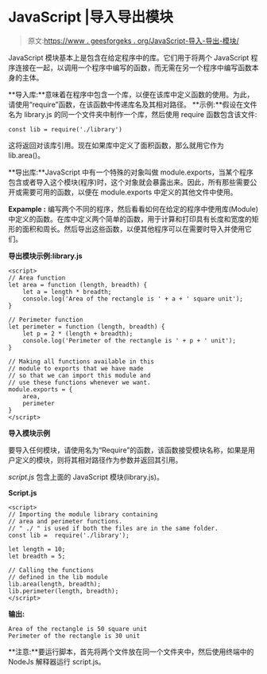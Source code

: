 # JavaScript |导入导出模块

> 原文:[https://www . geesforgeks . org/JavaScript-导入-导出-模块/](https://www.geeksforgeeks.org/javascript-importing-and-exporting-modules/)

JavaScript 模块基本上是包含在给定程序中的库。它们用于将两个 JavaScript 程序连接在一起，以调用一个程序中编写的函数，而无需在另一个程序中编写函数本身的主体。

**导入库:**意味着在程序中包含一个库，以便在该库中定义函数的使用。为此，请使用“require”函数，在该函数中传递库名及其相对路径。
**示例:**假设在文件名为 library.js 的同一个文件夹中制作一个库，然后使用 require 函数包含该文件:

```
const lib = require('./library') 
```

这将返回对该库引用。现在如果库中定义了面积函数，那么就用它作为 lib.area()。

**导出库:**JavaScript 中有一个特殊的对象叫做 module.exports，当某个程序包含或者导入这个模块(程序)时，这个对象就会暴露出来。因此，所有那些需要公开或需要可用的函数，以便在 module.exports 中定义的其他文件中使用。

**Expample :** 编写两个不同的程序，然后看看如何在给定的程序中使用库(Module)中定义的函数。在库中定义两个简单的函数，用于计算和打印具有长度和宽度的矩形的面积和周长。然后导出这些函数，以便其他程序可以在需要时导入并使用它们。

**导出模块示例:library.js**

```
<script>
// Area function
let area = function (length, breadth) {
    let a = length * breadth;
    console.log('Area of the rectangle is ' + a + ' square unit');
}

// Perimeter function
let perimeter = function (length, breadth) {
    let p = 2 * (length + breadth);
    console.log('Perimeter of the rectangle is ' + p + ' unit');
}

// Making all functions available in this
// module to exports that we have made
// so that we can import this module and
// use these functions whenever we want.
module.exports = {
    area,
    perimeter
}
</script>
```

**导入模块示例**

要导入任何模块，请使用名为“Require”的函数，该函数接受模块名称，如果是用户定义的模块，则将其相对路径作为参数并返回其引用。

*script.js* 包含上面的 JavaScript 模块(library.js)。

**Script.js**

```
<script>
// Importing the module library containing
// area and perimeter functions.
// " ./ " is used if both the files are in the same folder.
const lib =  require('./library');

let length = 10;
let breadth = 5;

// Calling the functions 
// defined in the lib module
lib.area(length, breadth);
lib.perimeter(length, breadth);
</script>
```

**输出:**

```
Area of the rectangle is 50 square unit
Perimeter of the rectangle is 30 unit
```

**注意:**要运行脚本，首先将两个文件放在同一个文件夹中，然后使用终端中的 NodeJs 解释器运行 script.js。